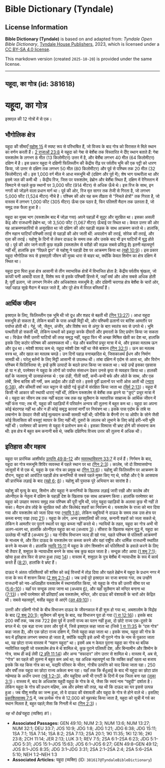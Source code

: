 # Bible Dictionary (Tyndale)

## License Information

**Bible Dictionary (Tyndale)** is based on and adapted from: _Tyndale Open Bible Dictionary_, [Tyndale House Publishers](https://tyndaleopenresources.com/), 2023, which is licensed under a [CC BY-SA 4.0 license](https://creativecommons.org/licenses/by-sa/4.0/legalcode.en).

This markdown version (created `2025-10-20`) is provided under the same license.



--------------------------------

## यहूदा, का गोत्र (id: 381618)

यहूदा, का गोत्र
===============

इस्राएल की 12 गोत्रों में से एक।

भौगोलिक क्षेत्र
---------------

यहूदा की सीमाएँ [यहोशू 15](https://ref.ly/Josh15:1-Josh15:63) में स्पष्ट रूप से परिभाषित हैं, जो विजय के बाद गोत्र को विरासत मे मिले स्थान का वर्णन करती हैं। [2 राजाओं 23:8](https://ref.ly/2Kgs23:8) मे यहूदा को गेबा से बेर्शेबा तक विस्तारित मे दीेए स्थान बताते हैं: गेबा यरूशलेम के लगभग 8 मील (13 किलोमीटर) उत्तर में है, और बेर्शेबा लगभग 40 मील (64 किलोमीटर) दक्षिण में है। इस प्रकार यहूदा ने दक्षिणी फिलिस्तीन की केंद्रीय रीढ़ पर पर्वतीय भूमि की एक पट्टी को धारण किया, जो उत्तर से दक्षिण तक लगभग 50 मील (80 किलोमीटर) और पूर्व से पश्चिम तक 20 मील (32 किलोमीटर) थी। इस 1,000 वर्ग मील मे आधा मरूभूमि थी (दक्षिण और पूर्व में); शेष भाग पत्थरीला था और इसमे जल की कमी थी । केंद्रीय रिज, जिस पर यरूशलेम, हेब्रोन और बेर्शेबा स्थित हैं, दक्षिण में रेगिस्तान में सिमटने से पहले कुछ स्थानों पर 3,000 फीट (914 मीटर) से अधिक ऊँचे थे। इस रिज के साथ, इन नगरों को जोड़ने वाला प्रधान मार्ग था। पूर्व की ओर, रिज मृत सागर तक तेजी से गिरता है, जो लगभग 5,000 फीट (1,524 मीटर) नीचे है। पश्चिम की ओर यह कम तीव्रता से "निचले क्षेत्रों" तक गिरता है, जो वास्तव में लगभग 1,000 फीट (305 मीटर) ऊँचा एक पठार है, फिर पलिश्ती मैदान तक उतरता है, जो समुद्र तक फैला हुआ है।

यहूदा का मुख्य भाग (यरूशलेम बाद में जोड़ा गया) अपने पहाड़ों में सुदूर और सुरक्षित था। इसका असली केंद्र और राजधानी हेब्रोन था, जो 3,500 फीट (1,067 मीटर) ऊँचाई पर स्थित था। केवल उत्तर की ओर यह आक्रमणकारियों से असुरक्षित था जो दक्षिण की ओर पहाड़ी सड़क के साथ आक्रमण करते थे। हालांकि, तीन महान घाटियाँ पश्चिमी तराई से पहाड़ों की ओर जाती थीं: अयालोन की तराई, सोरेक की तराई, और एला की तराई। यहोशू के दिनों से लेकर दाऊद के समय तक और उसके बाद भी इन घाटियों में युद्ध होते रहे। पूर्व की ओर जाने वाली कुछ सड़कें (यरूशलेम से यरीहो की सड़क सबसे प्रसिद्ध है) इतनी महत्वपूर्ण नहीं थीं, हालांकि इस “पिछले द्वार” से यहोशू ने पहाड़ी देश पर आक्रमण किया था ([यहो 10:9](https://ref.ly/Josh10:9))। इस प्रकार यहूदा भौगोलिक रूप से इस्राएली जीवन की मुख्य धारा से बाहर था, क्योंकि केवल शिमोन का क्षेत्र दक्षिण में स्थित था।

यहूदा द्वारा घिरा हुआ क्षेत्र आसानी से तीन स्वाभाविक क्षेत्रों में विभाजित होता है: केंद्रीय पर्वतीय श्रृंखला, जो काफी घनी आबादी वाला है, विशेष रूप से इसके पश्चिमी हिस्से में, जहाँ वर्षा और ओस सबसे अधिक होती है; पूर्वी ढलान, जो लगभग निर्जन और अधिकांशतः मरूभूमि है; और दक्षिणी चरागाह क्षेत्र बेर्शेबा के चारों ओर, जहाँ पहाड़ सूखे मैदान में बदल जाते हैं, और पूरे क्षेत्र में विरल बस्तियाँ हैं।

आर्थिक जीवन
-----------

इस्राएल के लिए, फिलिस्तीन एक भूमि थी जो दूध और शहद से बहती थी ([गिन 13:27](https://ref.ly/Num13:27))। आधा यहूदा मरूभूमि हो सकता है, लेकिन बाकी के पास अच्छी मिट्टी थी, और पश्चिमी ढलानों पर बारिश आमतौर पर पर्याप्त होती थी। गेहूं, जौ, जैतून, अंजीर, और विशेष रूप से अंगूर के बाग़ स्वतंत्र रूप से उगते थे। भूमि पत्थरीली हो सकती थी, लेकिन पत्थरों को इकट्ठा करके दीवारों और इमारतों के लिए प्रयोग किया जा सकता था। यिज्रेल जैसी उत्तरी घाटियों की तरह समृद्ध नहीं, यहूदा फिर भी अच्छा मिश्रित खेती का देश था, हालांकि इसके लिए कठोर परिश्रम की आवश्यकता थी। भेड़ और बकरियां प्रचुर मात्रा में थे, और इसका मतलब ऊन और दूध था। मवेशी शायद कम थे; यहूदा मवेशी देश नहीं था जैसे बाशान ([गिन 32:1](https://ref.ly/Num32:1))। ऊन का मतलब वस्त्र था, और खाल का मतलब चमड़े। उन दिनों पहाड़ वनाच्छादित थे, जिसकाअर्थ ईंधन और निर्माण सामग्री थी। घरेलू बर्तनों के लिए मिट्टी आसानी से उपलब्ध थी। तांबा दक्षिण में एदोम से आता था, और यिरोन पश्चिम में फिलिस्तिया से; इन्हें कृषि उत्पादों के बदले प्राप्त किया जा सकता था। चाहे उन्हें इसका एहसास हो या न हो, परमेश्वर ने यहूदा के लोगों को पर्याप्त संसाधन देकर उनसे कृपा से व्यवहार किया था। हालकी वहाँ के जलवायु भी उत्साहजनक थे : एक ठंडी, गीली सर्दी, कभी\-कभी बर्फ और ओले के साथ, और एक लंबी, बिना बारिश की गर्मी, कम आर्द्रता और ठंडी राते। इससे पूर्वी ढलानों पर भारी ओस आती थी ([न्याय 6:38](https://ref.ly/Judg6:38)), और कीमती वर्षा जल चट्टान से खोदी गई कुंडों में संरक्षित किया जाता था ([यिर्म 2:13](https://ref.ly/Jer2:13))। यहूदा में किसी भी आकार की स्थायी धाराएं नहीं थीं, लेकिन यरूशलेम से बेर्शेबा तक झरने या "कुएं" प्रचुर मात्रा में थे। यहूदा का जीवन तब तक नहीं बदला जब तक वह सुलैमान के व्यापारिक साम्राज्य के आर्थिक जीवन में नहीं फंस गया; तब भी, यहूदा की पहाड़ियों में परिवर्तन अन्यत्र की तुलना में बहुत कम था। यहूदा का अपना कोई बंदरगाह नहीं था और न ही कोई समृद्ध कारवां मार्गों पर नियंत्रण था। इसके पास एदोम के तांबे या लबानोन के देवदार जैसी कोई मूल्यवान कच्ची सामग्री नहीं थी; फीनीके के बैंगनी रंग या ओपीर के सोने जैसी कोई विलासिता की वस्तुएं व्यापार के लिए नहीं थीं; दूसरों के लालच को लुभाने के लिए कोई हरी\-भरी भूमि नहीं थी। परमेश्वर की करुणा से यहूदा मे प्रलोभन कम थे। इसका विश्वास भी भ्रष्ट होने की संभावना कम थी: इस क्षेत्र में बहुत कम कनानी बसे थे, जबकि दक्षिणिय विजय उत्तर की तुलना में अधिक थी।

इतिहास और महत्व
---------------

यहूदा पर प्रारंभिक आशीर्वाद [उत्पत्ति 49:8–12](https://ref.ly/Gen49:8-Gen49:12) और [व्यवस्थाविवरण 33:7](https://ref.ly/Deut33:7) में दर्ज हैं। निर्गमन के बाद, यहूदा का गोत्र मरूभूमि शिविर व्यवस्था में पहले स्थान पर था ([गिन 2:3](https://ref.ly/Num2:3))। कालेब, जो दो विश्वासयोग्य जासूसों में से एक थे, यहूदा के एक गोत्र का प्रमुख था ([गिन 13:6](https://ref.ly/Num13:6))। यहोशू की फिलिस्तीन पर आक्रमण के दौरान, यहूदा को आवंटित पहाड़ी क्षेत्र कनानियों से सबसे पहले मुक्त किए गए थे, यरीहो और ऐ के आसपास की प्रारंभिक लड़ाई के बाद ([यहो 6](https://ref.ly/Josh6:1-Josh6:27); [8](https://ref.ly/Josh8:1-Josh8:35))। यहोशू की पुस्तक पूरे अभियान का सारांश है।

यहोशू की मृत्यु के बाद, शिमोन और यहूदा ने कनानियों के खिलाफ लड़ाई जारी रखी और कालेब और ओत्नीएल के नेतृत्व में दक्षिण के पहाड़ी देश के खिलाफ एक साथ आक्रमण किया। हालांकि परमेश्वर का यहूदा को उपहार स्वरूप समुद्र तक पश्चिम की पूरी भूमि थी, परंतु यहूदा पहाड़ियों के अलावा कुछ भी नहीं ले सका। मैदान क्षेत्र लोहे के सुरक्षित रथों और किलेबंद शहरों का नियंत्रण थे। यरूशलेम के राजा को मार दिया गया और यरूशलेम को जला दिया गया ([न्यायि 1:8](https://ref.ly/Judg1:8)), लेकिन यबूसियों ने दाऊद के समय तक उस क्षेत्र पर कब्जा बनाए रखा (पद्य [21](https://ref.ly/Judg1:21))। यहूदा के लोग, अन्य इस्राएलियों की तरह, कनानी शहरों को जला सकते थे, लेकिन वे आमतौर पर पुराने स्थलों पर खुद कब्जा नहीं करते थे। न्यायियों के तहत, यहूदा का गोत्र अभी भी अलग\-थलग था, हालांकि ओत्नीएल यहूदा का था (अध्याय [3](https://ref.ly/Judg3:1-Judg3:31))। सीसरा के खिलाफ महान युद्ध में, यहूदा का उल्लेख भी नहीं है (अध्याय [5](https://ref.ly/Judg5:1-Judg5:31))। यह गोत्रीय विभाजन जल्द ही खो गया, पहले पश्चिम से पलिश्ती आक्रमणों के माध्यम से, और फिर दाऊद के यरूशलेम पर कब्जा करने और वहां राष्ट्रीय और धार्मिक राजधानी स्थापित करने के माध्यम से। हालांकि [न्यायि 15:11](https://ref.ly/Judg15:11) में यहूदा के लोग शिमशोन को पलिश्तियों के हवाले करने के लिए भी तैयार हैं, शमूएल के न्यायाधीश बनने के साथ सब कुछ बदल जाता है। सन्दूक लौट आया ([1 शमू 7:1](https://ref.ly/1Sam7:1)); खोया हुआ क्षेत्र फिर से प्राप्त हुआ (पद्य [14](https://ref.ly/1Sam7:14))। वास्तव में, शमूएल के पुत्र बेर्शेबा में न्यायाधीश के रूप में कार्य करते हैं ([8:2](https://ref.ly/1Sam8:2)), हालांकि वे भ्रष्ट हैं।

दाऊद ने अंततः पलिश्तियों की शक्ति को कई विजयों में तोड़ दिया और पहले हेब्रोन में यहूदा के प्रधान नगर में राजा के रूप में शासन किया ([2 शमू 2:1–4](https://ref.ly/2Sam2:1-2Sam2:4))। जब उन्हें पूरे इस्राएल का राजा बनाया गया, तब उन्होंने राजधानी को नव\-अधिग्रहीत यरूशलेम में स्थानांतरित किया, जो यहूदा के गोत्र की उत्तरी सीमा पर था ([5:6–10](https://ref.ly/2Sam5:6-2Sam5:10))। यहाँ पर सन्दूक लाया जाना था (अध्याय [6](https://ref.ly/2Sam6:1-2Sam6:23)), और यहाँ सुलैमान को मन्दिर बनाना था ([7:13](https://ref.ly/2Sam7:13))। सभी परमेश्वर की प्रतिज्ञाएँ अब यरूशलेम, मन्दिर, और दाऊद की वंशावली के चारों ओर केंद्रित थी। सबसे महत्वपूर्ण, मसीह यहूदा से आएंगे ([उत 49:10](https://ref.ly/Gen49:10))।

उत्तरी और दक्षिणी गोत्रों के बीच विभाजन दाऊद के जीवनकाल में ही शुरू हो गया था, अबशालोम के विद्रोह के बाद ([2 शमू 20:1](https://ref.ly/2Sam20:1)); सुलैमान की मृत्यु के बाद, यह विभाजन पूरा हो गया ([1 रा 12:16](https://ref.ly/1Kgs12:16))। इसके बाद 200 वर्षों तक, जब तक 722 ईसा पूर्व में उत्तरी राज्य का पतन नहीं हुआ, दो छोटे राज्य एक\-दूसरे के बगल में थे: एक बड़ा राज्य उत्तर और पूर्व में, जिसे इस्राएल कहा जाता था (जिसे [1 रा 11:35](https://ref.ly/1Kgs11:35) के “दस गोत्र” कहा जाता है), और एक छोटा राज्य दक्षिण में, जिसे यहूदा कहा जाता था। इसके साथ, यहूदा की गोत्र के रूप में इतिहास लगभग समाप्त हो जाता है, क्योंकि यद्यपि इसे अभी भी पुराने गोत्र के नाम से पुकारा जाता था, यह छोटा राज्य वास्तव में “महान यहूदा” था। इसमें अब न केवल पुराना यहूदा का गोत्र था बल्कि नवविजित यबूसी जो यरूशलेम क्षेत्र मे थे शामिल थे, कुछ पुराने पलिश्ती देश, और बिन्यामीन और शिमोन के गोत्र, साथ ही कई लेवी ([2 इति 11:14](https://ref.ly/2Chr11:14)) और अन्य “वफादार” लोग उत्तर से शामिल थे। वास्तव में, अब से, “गोत्र” का पहले की तुलना में बहुत कम अर्थ था; यह अधिक महत्वपूर्ण था कि व्यक्ति कहाँ रहता था बजाय इसके कि वह किस गोत्र का था, यद्यपि परिवार के भीतर, गोत्रीय उत्पत्ति को याद किया जाता रहा। 250 और वर्षों तक यहूदा का छोटा राज्य अकेला बना रहा। यहाँ तक कि बँधुआई के बाद भी यहूदा का छोटा प्रांत नहेम्याह के अधीन उभरा ([नहे 1:2–3](https://ref.ly/Neh1:2-Neh1:3)), और यहूदिया अभी भी एनटी के दिनों में एक जिला बना रहा ([लूका 3:1](https://ref.ly/Luke3:1))। वास्तव में, बाद के अधिकांश यहूदी यहूदा के गोत्र के थे, जैसा कि स्वयं नाम “यहूदी” दर्शाता है। लेकिन यहूदा के गोत्र की प्रधान महिमा, अब और हमेशा की तरह, यह थी कि दाऊद का घर इससे उत्पन्न हुआ। जब यीशु मसीह का जन्म हुआ, तो वे दाऊद की वंशावली और यहूदा के गोत्र से होने वाले थे। इसलिए [प्रकाशितवाक्य 7:5](https://ref.ly/Rev7:5) में, जब प्रत्येक गोत्र से 12,000 को मुहरबंद किया जाता है, यहूदा को सूची में गर्व का स्थान मिलता है, बहुत पहले,जैसा कि गिनती में था ([गिन 2:3](https://ref.ly/Num2:3))।

*यह भी देखें* यहूदा (व्यक्ति) \#1। 

* **Associated Passages:** GEN 49:10; NUM 2:3; NUM 13:6; NUM 13:27; NUM 32:1; DEU 33:7; JOS 10:9; JDG 1:8; JDG 1:21; JDG 6:38; JDG 15:11; 1SA 7:1; 1SA 7:14; 1SA 8:2; 2SA 7:13; 2SA 20:1; 1KI 11:35; 1KI 12:16; 2KI 23:8; 2CH 11:14; JER 2:13; LUK 3:1; REV 7:5; 2SA 6:1–2SA 6:23; JDG 5:1–JDG 5:31; JOS 15:1–JOS 15:63; JOS 6:1–JOS 6:27; GEN 49:8–GEN 49:12; JOS 8:1–JOS 8:35; JDG 3:1–JDG 3:31; 2SA 2:1–2SA 2:4; 2SA 5:6–2SA 5:10; NEH 1:2–NEH 1:3
* **Associated Articles:** यहूदा (व्यक्ति) (ID: `381617@TyndaleBibleDictionary`)

